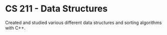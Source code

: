 # CS 211 - Data Structures
Created and studied various different data structures and sorting algorithms with C++.
